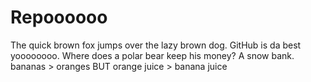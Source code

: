 Repoooooo
=============
The quick brown fox jumps over the lazy brown dog.
GitHub is da best yoooooooo.
Where does a polar bear keep his money?
A snow bank.
bananas > oranges
BUT
orange juice > banana juice
